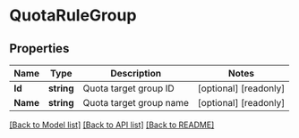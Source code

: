 # QuotaRuleGroup

## Properties

Name | Type | Description | Notes
------------ | ------------- | ------------- | -------------
**Id** | **string** | Quota target group ID | [optional] [readonly] 
**Name** | **string** | Quota target group name | [optional] [readonly] 

[[Back to Model list]](../README.md#documentation-for-models) [[Back to API list]](../README.md#documentation-for-api-endpoints) [[Back to README]](../README.md)


